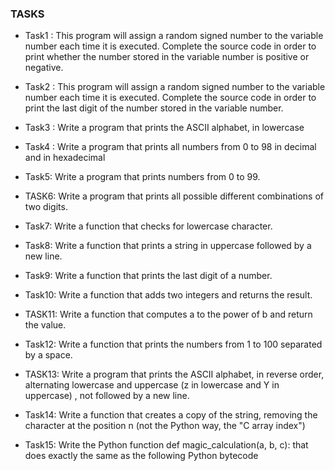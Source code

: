 ### TASKS
- Task1 : This program will assign a random signed number to the variable number each time it is executed. Complete the source code in order to print whether the number stored in the variable number is positive or negative.

- Task2 : This program will assign a random signed number to the variable number each time it is executed. Complete the source code in order to print the last digit of the number stored in the variable number.

- Task3 : Write a program that prints the ASCII alphabet, in lowercase

- Task4 : Write a program that prints all numbers from 0 to 98 in decimal and in hexadecimal

- Task5: Write a program that prints numbers from 0 to 99.

- TASK6: Write a program that prints all possible different combinations of two digits.

- Task7: Write a function that checks for lowercase character.

- Task8: Write a function that prints a string in uppercase followed by a new line.

- Task9: Write a function that prints the last digit of a number.

- Task10: Write a function that adds two integers and returns the result.

- TASK11: Write a function that computes a to the power of b and return the value.

- Task12: Write a function that prints the numbers from 1 to 100 separated by a space.

- TASK13: Write a program that prints the ASCII alphabet, in reverse order, alternating lowercase and uppercase (z in lowercase and Y in uppercase) , not followed by a new line.

- Task14: Write a function that creates a copy of the string, removing the character at the position n (not the Python way, the "C array index")

- Task15: Write the Python function def magic_calculation(a, b, c): that does exactly the same as the following Python bytecode
